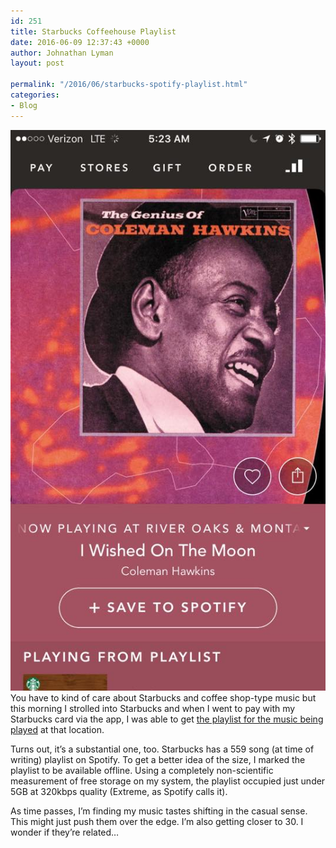 ```yaml
---
id: 251
title: Starbucks Coffeehouse Playlist
date: 2016-06-09 12:37:43 +0000
author: Johnathan Lyman
layout: post

permalink: "/2016/06/starbucks-spotify-playlist.html"
categories:
- Blog
---
```

[![13413604_10206144656807181_2769894144566463025_n](/assets/images/2016/06/13413604_10206144656807181_2769894144566463025_n.jpg?resize=250%2C445&ssl=1)](/assets/images/2016/06/13413604_10206144656807181_2769894144566463025_n.jpg?ssl=1)You have to kind of care about Starbucks and coffee shop-type music but this morning I strolled into Starbucks and when I went to pay with my Starbucks card via the app, I was able to get [the playlist for the music being played](https://open.spotify.com/user/starbucks/playlist/0LPsYH4hIRjLUKXuZd2vAt) at that location.

Turns out, it’s a substantial one, too. Starbucks has a 559 song (at time of writing) playlist on Spotify. To get a better idea of the size, I marked the playlist to be available offline. Using a completely non-scientific measurement of free storage on my system, the playlist occupied just under 5GB at 320kbps quality (Extreme, as Spotify calls it).

As time passes, I’m finding my music tastes shifting in the casual sense. This might just push them over the edge. I’m also getting closer to 30. I wonder if they’re related…